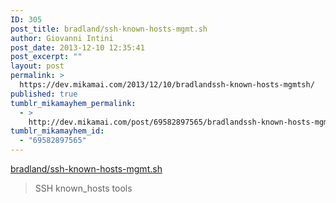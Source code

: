 ```yaml
---
ID: 305
post_title: bradland/ssh-known-hosts-mgmt.sh
author: Giovanni Intini
post_date: 2013-12-10 12:35:41
post_excerpt: ""
layout: post
permalink: >
  https://dev.mikamai.com/2013/12/10/bradlandssh-known-hosts-mgmtsh/
published: true
tumblr_mikamayhem_permalink:
  - >
    http://dev.mikamai.com/post/69582897565/bradlandssh-known-hosts-mgmtsh
tumblr_mikamayhem_id:
  - "69582897565"
---
```

<a href='https://gist.github.com/bradland/1315165'>bradland/ssh-known-hosts-mgmt.sh</a><div class="link_description"><blockquote class="link_og_blockquote">SSH known_hosts tools</blockquote></div>